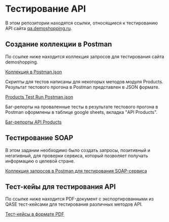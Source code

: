 # Тестирование API

В этом репозитории находятся ссылки, относящиеся к тестированию API сайта [qa.demoshopping.ru](https://qa.demoshopping.ru/). 

## Создание коллекции в Postman
По ссылке ниже находится коллекция запросов для тестирования сайта demoshopping. 
</br>

[Коллекция в Postman.json](https://github.com/user-attachments/files/16088661/DemoShopping.postman_collection.json)


Скрипты для тестов написаны для некоторых методов модуля Products. Результат тестового прогона в Postman представлен в JSON формате.
</br>

[Products Test Run Postman.json](https://github.com/asyawrr/api/files/15484114/Products.json)

Баг-репорты на проваленные тесты в результате тестового прогона в Postman оформлены в таблице google sheets, вкладка "API Products".
</br>

[Баг-репорты API Products](https://docs.google.com/spreadsheets/d/1uVHAXftnPKpnNWSooYtbNYxQsbYwaCbXKaFL2GwCgyg/edit#gid=682912645)

## Тестирование SOAP
В этом задании необходимо было создать запросы, позитивный и негативный, для проверки сервиса, который позволяет получать информацию о целевой стране. 
</br>

[Коллекция запросов в Postman для тестирования SOAP-сервиса](https://www.postman.com/descent-module-astronomer-62940589/workspace/sherstniuk-study/collection/27495333-4df5c192-86b5-4c0a-845b-c6755634e8aa?action=share&creator=27495333&active-environment=27495333-96239378-4328-4170-b58b-f0c8b7ee1d64)

## Тест-кейы для тестирования API
По ссылке ниже находится PDF-документ с экспортированными из QASE тест-кейсами для тестирования различных методов API.


[Тест-кейсы в формате PDF](https://github.com/user-attachments/files/15521463/G7-2024-06-01.1.pdf)
